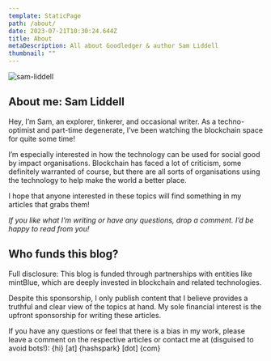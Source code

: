 ```yaml
---
template: StaticPage
path: /about/
date: 2023-07-21T10:30:24.644Z
title: About
metaDescription: All about Goodledger & author Sam Liddell
thumbnail: ""
---
```

![sam-liddell](/assets/sam-liddell.jpg "Sam Liddell")

## About me: Sam Liddell

Hey, I’m Sam, an explorer, tinkerer, and occasional writer. As a techno-optimist and part-time degenerate, I’ve been watching the blockchain space for quite some time!

I’m especially interested in how the technology can be used for social good by impact organisations. Blockchain has faced a lot of criticism, some definitely warranted of course, but there are all sorts of organisations using the technology to help make the world a better place.

I hope that anyone interested in these topics will find something in my articles that grabs them!

*If you like what I’m writing or have any questions, drop a comment. I’d be happy to read from you!*

## Who funds this blog?

Full disclosure: This blog is funded through partnerships with entities like mintBlue, which are deeply invested in blockchain and related technologies.

Despite this sponsorship, I only publish content that I believe provides a truthful and clear view of the topics at hand. My sole financial interest is the upfront sponsorship for writing these articles.

If you have any questions or feel that there is a bias in my work, please leave a comment on the respective articles or contact me at (disguised to avoid bots!): {hi} \[at] {hashspark} \[dot] {com}